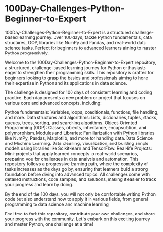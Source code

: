 # 100Day-Challenges-Python-Beginner-to-Expert
100Day-Challenges-Python-Beginner-to-Expert is a structured challenge-based learning journey. Over 100 days, tackle Python fundamentals, data structures, OOP, libraries like NumPy and Pandas, and real-world data science tasks. Perfect for beginners to advanced learners aiming to master Python progressively.

Welcome to the 100Day-Challenges-Python-Beginner-to-Expert repository, a structured, challenge-based learning journey for Python enthusiasts eager to strengthen their programming skills. This repository is crafted for beginners looking to grasp the basics and professionals aiming to hone their expertise in Python and its applications in data science.

The challenge is designed for 100 days of consistent learning and coding practice. Each day presents a new problem or project that focuses on various core and advanced concepts, including:

Python fundamentals: Variables, loops, conditionals, functions, file handling, and more.
Data structures and algorithms: Lists, dictionaries, tuples, stacks, queues, trees, sorting, and searching algorithms.
Object-Oriented Programming (OOP): Classes, objects, inheritance, encapsulation, and polymorphism.
Modules and Libraries: Familiarization with Python libraries like NumPy, Pandas, Matplotlib, and more for handling data.
Data Science and Machine Learning: Data cleaning, visualization, and building simple models using libraries like Scikit-learn and TensorFlow.
Real-life Projects: Mini-projects that apply learned concepts to real-world scenarios, preparing you for challenges in data analysis and automation.
This repository follows a progressive learning path, where the complexity of tasks increases as the days go by, ensuring that learners build a strong foundation before diving into advanced topics. All challenges come with detailed instructions, code samples, and solutions, making it easier to track your progress and learn by doing.

By the end of the 100 days, you will not only be comfortable writing Python code but also understand how to apply it in various fields, from general programming to data science and machine learning.

Feel free to fork this repository, contribute your own challenges, and share your progress with the community. Let's embark on this exciting journey and master Python, one challenge at a time!

